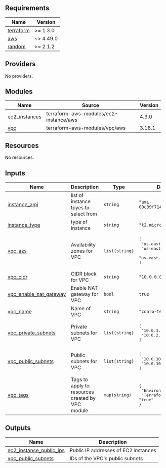 ## Requirements

| Name | Version |
|------|---------|
| <a name="requirement_terraform"></a> [terraform](#requirement\_terraform) | >= 1.3.0 |
| <a name="requirement_aws"></a> [aws](#requirement\_aws) | ~> 4.49.0 |
| <a name="requirement_random"></a> [random](#requirement\_random) | >= 2.1.2 |

## Providers

No providers.

## Modules

| Name | Source | Version |
|------|--------|---------|
| <a name="module_ec2_instances"></a> [ec2\_instances](#module\_ec2\_instances) | terraform-aws-modules/ec2-instance/aws | 4.3.0 |
| <a name="module_vpc"></a> [vpc](#module\_vpc) | terraform-aws-modules/vpc/aws | 3.18.1 |

## Resources

No resources.

## Inputs

| Name | Description | Type | Default | Required |
|------|-------------|------|---------|:--------:|
| <a name="input_instance_ami"></a> [instance\_ami](#input\_instance\_ami) | list of instance tpyes to select from | `string` | `"ami-00c39f71452c08778"` | no |
| <a name="input_instance_type"></a> [instance\_type](#input\_instance\_type) | type of instance | `string` | `"t2.micro"` | no |
| <a name="input_vpc_azs"></a> [vpc\_azs](#input\_vpc\_azs) | Availability zones for VPC | `list(string)` | <pre>[<br>  "us-east-1a",<br>  "us-east-1b",<br>  "us-east-1c"<br>]</pre> | no |
| <a name="input_vpc_cidr"></a> [vpc\_cidr](#input\_vpc\_cidr) | CIDR block for VPC | `string` | `"10.0.0.0/16"` | no |
| <a name="input_vpc_enable_nat_gateway"></a> [vpc\_enable\_nat\_gateway](#input\_vpc\_enable\_nat\_gateway) | Enable NAT gateway for VPC | `bool` | `true` | no |
| <a name="input_vpc_name"></a> [vpc\_name](#input\_vpc\_name) | Name of VPC | `string` | `"conro-test-1-vpc"` | no |
| <a name="input_vpc_private_subnets"></a> [vpc\_private\_subnets](#input\_vpc\_private\_subnets) | Private subnets for VPC | `list(string)` | <pre>[<br>  "10.0.1.0/24",<br>  "10.0.2.0/24"<br>]</pre> | no |
| <a name="input_vpc_public_subnets"></a> [vpc\_public\_subnets](#input\_vpc\_public\_subnets) | Public subnets for VPC | `list(string)` | <pre>[<br>  "10.0.101.0/24",<br>  "10.0.102.0/24"<br>]</pre> | no |
| <a name="input_vpc_tags"></a> [vpc\_tags](#input\_vpc\_tags) | Tags to apply to resources created by VPC module | `map(string)` | <pre>{<br>  "Environment": "dev",<br>  "Terraform": "true"<br>}</pre> | no |

## Outputs

| Name | Description |
|------|-------------|
| <a name="output_ec2_instance_public_ips"></a> [ec2\_instance\_public\_ips](#output\_ec2\_instance\_public\_ips) | Public IP addresses of EC2 instances |
| <a name="output_vpc_public_subnets"></a> [vpc\_public\_subnets](#output\_vpc\_public\_subnets) | IDs of the VPC's public subnets |
